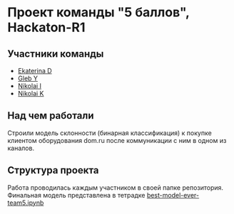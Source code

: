 # Проект команды "5 баллов", Hackaton-R1

## Участники команды
- [Ekaterina D](https://github.com/EkaDvor07)
- [Gleb Y](https://github.com/yakgleb)
- [Nikolai I](https://github.com/ipd0828)
- [Nikolai K](https://github.com/Learningsome)

## Над чем работали
Строили модель склонности (бинарная классификация) к покупке клиентом оборудования dom.ru
после коммуникации с ним в одном из каналов.

## Структура проекта
Работа проводилась каждым участником в своей папке репозитория.  
Финальная модель представлена в тетрадке [best-model-ever-team5.ipynb](https://github.com/YandexhakatonR1/Hakaton_R1/blob/main/best-model-ever-team5.ipynb)
